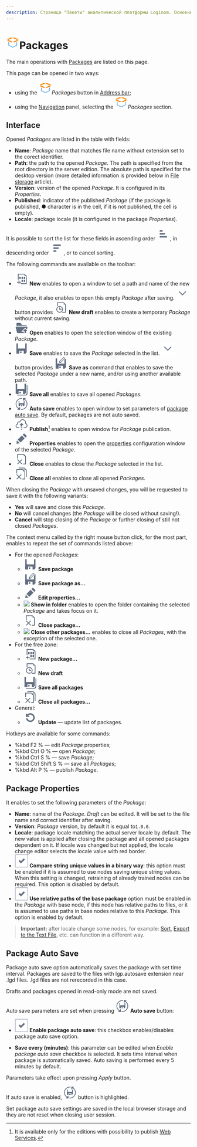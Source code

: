 ```yaml
---
description: Страница "Пакеты" аналитической платформы Loginom. Основные действия с пакетами в Loginom. Свойства пакета.
---
```

# ![ ](..\images\icons\common\system-object\package_default.svg)Packages

The main operations with [Packages](./../quick-start/package.md) are listed on this page.

This page can be opened in two ways:

* using the ![ ](..\images\icons\common\system-object\package_default.svg)*Packages* button in [Address bar](./address-bar.md);
* using the [Navigation](./main-menu.md#navigatsiya) panel, selecting the ![ ](..\images\icons\common\system-object\package_default.svg)*Packages* section.

## Interface

Opened *Packages* are listed in the table with fields:

* **Name**: *Package* name that matches file name without extension set to the corect identifier.
* **Path**: the path to the opened *Package*. The path is specified from the root directory in the server edition. The absolute path is specified for the desktop version (more detailed information is provided below in [File storage](./../location_user_files.md) article).
* **Version**: version of the opened *Package*. It is configured in its *Properties*.
* **Published**: indicator of the published *Package* (if the package is published, ● character is in the cell, if it is not published, the cell is empty).
* **Locale**: package locale (it is configured in the package *Properties*).

It is possible to sort the list for these fields in ascending order ![ ](./../images/icons/common/toolbar-controls/low-to-hight_default.svg), in descending order ![ ](./../images/icons/common/toolbar-controls/hight-to-low_default.svg), or to cancel sorting.

The following commands are available on the toolbar:

* ![ ](..\images\icons\common\toolbar-controls\new_default.svg) **New** enables to open a window to set a path and name of the new *Package*, it also enables to open this empty *Package* after saving. ![ ](..\images\icons\common\toolbar-controls\down_default.svg) button provides
   ![ ](..\images\icons\common\toolbar-controls\temporary_default.svg) **New draft** enables to create a temporary *Package* without current saving.
* ![ ](..\images\icons\common\toolbar-controls\open_default.svg) **Open** enables to open the selection window of the existing *Package*.
* ![ ](..\images\icons\common\toolbar-controls\save_default.svg) **Save** enables to save the *Package* selected in the list. ![ ](..\images\icons\common\toolbar-controls\down_default.svg) button provides ![ ](..\images\icons\common\toolbar-controls\save-as_default.svg) **Save as** command that enables to save the selected *Package* under a new name, and/or using another available path.
* ![ ](..\images\icons\common\toolbar-controls\save-all_default.svg) **Save all** enables to save all opened *Packages*.
* ![ ](..\images\icons\common\toolbar-controls\toolbar-controls_18x18_auto-save_default.svg)
   **Auto save** enables to open window to set parameters of [package auto save](#avtosokhranenie-paketov). By default, packages are not auto saved.
* ![ ](..\images\icons\common\toolbar-controls\publish_default.svg)
   **Publish**[^1] enables to open window for *Package* publication.
* ![ ](..\images\icons\common\toolbar-controls\edit_default.svg) **Properties** enables to open the [properties](#svoystva-paketa) configuration window of the selected *Package*.
* ![ ](..\images\icons\common\toolbar-controls\close_default.svg) **Close** enables to close the *Package* selected in the list.
* ![ ](..\images\icons\common\toolbar-controls\close-all_default.svg) **Close all** enables to close all opened *Packages*.

[^1]: It is available only for the editions with possibility to publish [Web Services](./../integration/web-services/publishing-web-service.md).

When closing the *Package* with unsaved changes, you will be requested to save it with the following variants:

* **Yes** will save and close this *Package*.
* **No** will cancel changes (the *Package* will be closed without saving!).
* **Cancel** will stop closing of the *Package* or further closing of still not closed *Packages*.

The context menu called by the right mouse button click, for the most part, enables to repeat the set of commands listed above:

* For the opened *Packages*:
   * ![ ](..\images\icons\common\toolbar-controls\save_default.svg) **Save package**
   * ![ ](..\images\icons\common\toolbar-controls\save-as_default.svg) **Save package as…**
   * ![ ](..\images\icons\common\toolbar-controls\edit_default.svg) **Edit properties…**
   * ![ ](..\images\icons\blank.svg) **Show in folder** enables to open the folder containing the selected *Package* and takes focus on it.
   * ![ ](..\images\icons\common\toolbar-controls\close_default.svg) **Close package…**
   * ![ ](..\images\icons\blank.svg) **Close other packages…** enables to close all *Packages*, with the exception of the selected one.
* For the free zone:
   * ![ ](..\images\icons\common\toolbar-controls\new_default.svg) **New package…**
   * ![ ](..\images\icons\common\toolbar-controls\temporary_default.svg) **New draft**
   * ![ ](..\images\icons\common\toolbar-controls\save-all_default.svg) **Save all packages**
   * ![ ](..\images\icons\common\toolbar-controls\close-all_default.svg) **Close all packages…**
* General:
   * ![ ](..\images\icons\common\toolbar-controls\refresh_default.svg) **Update** — update list of packages.

Hotkeys are available for some commands:

* %kbd F2 % — edit *Package* properties;
* %kbd Ctrl O % — open *Package*;
* %kbd Ctrl S % — save *Package*;
* %kbd Ctrl Shift S % — save all *Packages*;
* %kbd Alt P % — publish *Package*.

## Package Properties

It enables to set the following parameters of the *Package*:

* **Name**: name of the *Package*. *Draft* can be edited. It will be set to the file name and correct identifier after saving.
* **Version**: *Package* version, by default it is equal to`1.0.0`.
* **Locale**: package locale matching the actual server locale by default. The new value is applied after closing the package and all opened packages dependent on it. If locale was changed but not applied, the locale change editor selects the locale value with red border.
* ![ ](..\images\icons\ext\checkbox-states\checked_default.svg) **Compare string unique values in a binary way**: this option must be enabled if it is assumed to use nodes saving unique string values. When this setting is changed, retraining of already trained nodes can be required. This option is disabled by default.
* ![ ](..\images\icons\ext\checkbox-states\checked_default.svg) **Use relative paths of the base package** option must be enabled in the *Package* with base node, if this node has relative paths to files, or it is assumed to use paths in base nodes relative to this *Package*. This option is enabled by default.

> **Important:** after locale change some nodes, for example: [Sort](./../processors/transformation/sorting.md), [Export to the Text File](./../integration/export/txt-csv.md), etc. can function in a different way.

## Package Auto Save

Package auto save option automatically saves the package with set time interval. Packages are saved to the files with lgp.autosave extension near .lgd files. .lgd files are not rerecorded in this case.

Drafts and packages opened in read-only mode are not saved.

Auto save parameters are set when pressing ![ ](..\images\icons\common\toolbar-controls\toolbar-controls_18x18_auto-save_default.svg) **Auto save** button:

* ![ ](..\images\icons\ext\checkbox-states\checked_default.svg) **Enable package auto save**: this checkbox enables/disables package auto save option.

* **Save every (minutes)**: this parameter can be edited when *Enable package auto save* checkbox is selected. It sets time interval when package is automatically saved. Auto saving is performed every 5 minutes by default.

Parameters take effect upon pressing *Apply* button.

If auto save is enabled, ![Auto save](..\images\icons\common\toolbar-controls\toolbar-controls_18x18_auto-save_default.svg) button is highlighted.

Set package auto save settings are saved in the local browser storage and they are not reset when closing user session.

